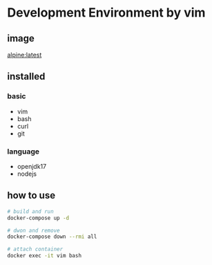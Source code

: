 # Development Environment by vim

## image
[alpine:latest](https://hub.docker.com/_/alpine)


## installed
### basic
- vim
- bash
- curl
- git

### language
- openjdk17
- nodejs

## how to use
```sh
# build and run
docker-compose up -d

# dwon and remove
docker-compose down --rmi all

# attach container
docker exec -it vim bash
```
